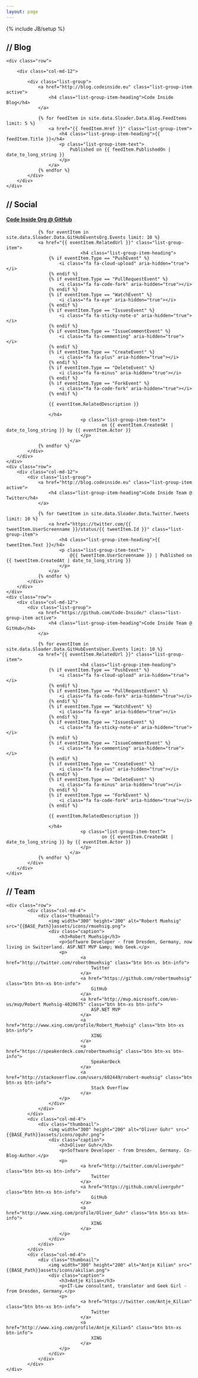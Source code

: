 ```yaml
---
layout: page
---
```

{% include JB/setup %}

<section>
    <h2><strong>//</strong> Blog</h2>

    <div class="row">

        <div class="col-md-12">

            <div class="list-group">
                <a href="http://blog.codeinside.eu" class="list-group-item active">
                    <h4 class="list-group-item-heading">Code Inside Blog</h4>
                </a>
				
				{% for feedItem in site.data.Sloader.Data.Blog.FeedItems limit: 5 %}
					<a href="{{ feedItem.Href }}" class="list-group-item">
                        <h4 class="list-group-item-heading">{{ feedItem.Title }}</h4>
                        <p class="list-group-item-text">
                            Published on {{ feedItem.PublishedOn | date_to_long_string }}
                        </p>
                    </a>
				{% endfor %}
            </div>
        </div>
    </div>
</section>

<section>
    <h2><strong>//</strong> Social</h2>
    <div class="row">
        <div class="col-md-12">
            <div class="list-group">
                <a href="https://github.com/Code-Inside/" class="list-group-item active">
                    <h4 class="list-group-item-heading">Code Inside Org @ GitHub</h4>
                </a>
				
				{% for eventItem in site.data.Sloader.Data.GitHubEventsOrg.Events limit: 10 %}
				<a href="{{ eventItem.RelatedUrl }}" class="list-group-item">
                        		<h4 class="list-group-item-heading">
					{% if eventItem.Type == "PushEvent" %}
						<i class="fa fa-cloud-upload" aria-hidden="true"></i>
					{% endif %}
					{% if eventItem.Type == "PullRequestEvent" %}
						<i class="fa fa-code-fork" aria-hidden="true"></i>
					{% endif %}
					{% if eventItem.Type == "WatchEvent" %}
						<i class="fa fa-eye" aria-hidden="true"></i>
					{% endif %}
					{% if eventItem.Type == "IssuesEvent" %}
						<i class="fa fa-sticky-note-o" aria-hidden="true"></i>
					{% endif %}
					{% if eventItem.Type == "IssueCommentEvent" %}
						<i class="fa fa-commenting" aria-hidden="true"></i>
					{% endif %}
					{% if eventItem.Type == "CreateEvent" %}
						<i class="fa fa-plus" aria-hidden="true"></i>
					{% endif %}
					{% if eventItem.Type == "DeleteEvent" %}
						<i class="fa fa-minus" aria-hidden="true"></i>
					{% endif %}
					{% if eventItem.Type == "ForkEvent" %}
						<i class="fa fa-code-fork" aria-hidden="true"></i>
					{% endif %}
					
					{{ eventItem.RelatedDescription }}
					
					</h4>
                        		<p class="list-group-item-text">
                            			on {{ eventItem.CreatedAt | date_to_long_string }} by {{ eventItem.Actor }}
                        		</p>
                    		</a>
				{% endfor %}
            </div>
        </div>
    </div>
    <div class="row"> 
        <div class="col-md-12">
            <div class="list-group">
                <a href="http://blog.codeinside.eu" class="list-group-item active">
                    <h4 class="list-group-item-heading">Code Inside Team @ Twitter</h4>
                </a>
				
				{% for tweetItem in site.data.Sloader.Data.Twitter.Tweets limit: 10 %}
					<a href="https://twitter.com/{{ tweetItem.UserScreenname }}/status/{{ tweetItem.Id }}" class="list-group-item">
                        <h4 class="list-group-item-heading">{{ tweetItem.Text }}</h4>
                        <p class="list-group-item-text">
                            @{{ tweetItem.UserScreenname }} | Published on {{ tweetItem.CreatedAt | date_to_long_string }}
                        </p>
                    </a>
				{% endfor %}
            </div>
        </div>
	</div>
	<div class="row">  
        <div class="col-md-12">
            <div class="list-group">
                <a href="https://github.com/Code-Inside/" class="list-group-item active">
                    <h4 class="list-group-item-heading">Code Inside Team @ GitHub</h4>
                </a>
				
				{% for eventItem in site.data.Sloader.Data.GitHubEventsUser.Events limit: 10 %}
				<a href="{{ eventItem.RelatedUrl }}" class="list-group-item">
                        		<h4 class="list-group-item-heading">
					{% if eventItem.Type == "PushEvent" %}
						<i class="fa fa-cloud-upload" aria-hidden="true"></i>
					{% endif %}
					{% if eventItem.Type == "PullRequestEvent" %}
						<i class="fa fa-code-fork" aria-hidden="true"></i>
					{% endif %}
					{% if eventItem.Type == "WatchEvent" %}
						<i class="fa fa-eye" aria-hidden="true"></i>
					{% endif %}
					{% if eventItem.Type == "IssuesEvent" %}
						<i class="fa fa-sticky-note-o" aria-hidden="true"></i>
					{% endif %}
					{% if eventItem.Type == "IssueCommentEvent" %}
						<i class="fa fa-commenting" aria-hidden="true"></i>
					{% endif %}
					{% if eventItem.Type == "CreateEvent" %}
						<i class="fa fa-plus" aria-hidden="true"></i>
					{% endif %}
					{% if eventItem.Type == "DeleteEvent" %}
						<i class="fa fa-minus" aria-hidden="true"></i>
					{% endif %}
					{% if eventItem.Type == "ForkEvent" %}
						<i class="fa fa-code-fork" aria-hidden="true"></i>
					{% endif %}
					
					{{ eventItem.RelatedDescription }}
					
					</h4>
                        		<p class="list-group-item-text">
                            			on {{ eventItem.CreatedAt | date_to_long_string }} by {{ eventItem.Actor }}
                        		</p>
                    		</a>
				{% endfor %}
            </div>
        </div>
    </div>
</section>

<section>
    <h2><strong>//</strong>&nbsp;Team</h2>

    <div class="row">
            <div class="col-md-4">
                <div class="thumbnail">
                    <img width="300" height="200" alt="Robert Muehsig" src="{{BASE_Path}}assets/icons/rmuehsig.png">
                    <div class="caption">
                        <h3>Robert Muehsig</h3>
                        <p>Software Developer - from Dresden, Germany, now living in Switzerland. ASP.NET MVP &amp; Web Geek.</p>
                        <p>
                                <a href="http://twitter.com/robert0muehsig" class="btn btn-xs btn-info">
                                    Twitter
                                </a>
                                <a href="https://github.com/robertmuehsig" class="btn btn-xs btn-info">
                                    GitHub
                                </a>
                                <a href="http://mvp.microsoft.com/en-us/mvp/Robert Muehsig-4020675" class="btn btn-xs btn-info">
                                    ASP.NET MVP
                                </a>
                                <a href="http://www.xing.com/profile/Robert_Muehsig" class="btn btn-xs btn-info">
                                    XING
                                </a>
                                <a href="https://speakerdeck.com/robertmuehsig" class="btn btn-xs btn-info">
                                    SpeakerDeck
                                </a>
                                <a href="http://stackoverflow.com/users/602449/robert-muehsig" class="btn btn-xs btn-info">
                                    Stack Overflow
                                </a>
                        </p>
                    </div>
                </div>
            </div>
            <div class="col-md-4">
                <div class="thumbnail">
                    <img width="300" height="200" alt="Oliver Guhr" src="{{BASE_Path}}assets/icons/oguhr.png">
                    <div class="caption">
                        <h3>Oliver Guhr</h3>
                        <p>Software Developer - from Dresden, Germany. Co-Blog-Author.</p>
                        <p>
                                <a href="http://twitter.com/oliverguhr" class="btn btn-xs btn-info">
                                    Twitter
                                </a>
                                <a href="https://github.com/oliverguhr" class="btn btn-xs btn-info">
                                    GitHub
                                </a>
                                <a href="http://www.xing.com/profile/Oliver_Guhr" class="btn btn-xs btn-info">
                                    XING
                                </a>
                        </p>
                    </div>
                </div>
            </div>
            <div class="col-md-4">
                <div class="thumbnail">
                    <img width="300" height="200" alt="Antje Kilian" src="{{BASE_Path}}assets/icons/akilian.png">
                    <div class="caption">
                        <h3>Antje Kilian</h3>
                        <p>IT-Law consultant, translator and Geek Girl - from Dresden, Germany.</p>
                        <p>
                                <a href="https://twitter.com/Antje_Kilian" class="btn btn-xs btn-info">
                                    Twitter
                                </a>
                                <a href="http://www.xing.com/profile/Antje_Kilian5" class="btn btn-xs btn-info">
                                    XING
                                </a>
                        </p>
                    </div>
                </div>
            </div>
    </div>
</section>
